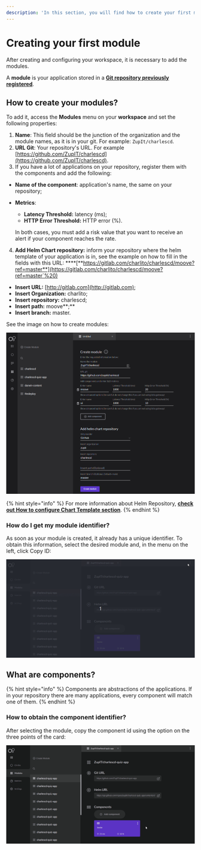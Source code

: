 ```yaml
---
description: 'In this section, you will find how to create your first module on Charles.'
---
```


# Creating your first module

After creating and configuring your workspace, it is necessary to add the modules.

A **module** is your application stored in a [**Git repository previously registered**](https://docs.charlescd.io/get-started/defining-a-workspace).

## How to create your modules?

To add it, access the **Modules** menu on your **workspace** and set the following properties:

1. **Name**: This field should be the junction of the organization and the module names, as it is in your git. For example: `ZupIt/charlescd`.
2. **URL Git**: Your repository's URL. For example [https://github.com/ZupIT/charlescd](https://github.com/ZupIT/charlescd).
3.  If you have a lot of applications on your repository, register them with the components and add the following:

* **Name of the component**: application's name, the same on your repository;
* **Metrics**: 

  * **Latency Threshold:** latency \(ms\);
  * **HTTP Error Threshold:** HTTP error \(%\). 

  In both cases, you must add a risk value that you want to receive an alert if your component reaches the rate. 

4. **Add Helm Chart repository:**  inform your repository where the helm template of your application is in, see the example on how to fill in the fields with this URL:  ****[**https://gitlab.com/charlito/charlescd/moove?ref=master**](https://gitlab.com/charlito/charlescd/moove?ref=master`%20)

* **Insert URL:** [http://gitlab.com](http://gitlab.com);
* **Insert Organization:** charlito; 
* **Insert repository:** charlescd;
* **Insert path:** moove**;** 
* **Insert branch:** master. 

See the image on how to create modules: 

![](../../.gitbook/assets/creating-your-first-module%20%281%29.png)

{% hint style="info" %}
For more information about Helm Repository, [**check out How to configure Chart Template section**](how-to-configure-chart-template.md). 
{% endhint %}

### How do I get my module identifier?

As soon as your module is created, it already has a unique identifier. To obtain this information, select the desired module and, in the menu on the left, click Copy ID:

![](../../.gitbook/assets/module_copyid.gif)

## What are components?

{% hint style="info" %}
Components are abstractions of the applications. If in your repository there are many applications, every component will match one of them.
{% endhint %}

### How to obtain the component identifier?

After selecting the module, copy the component id using the option on the three points of the card:

![](../../.gitbook/assets/module_componente_copyid.gif)

